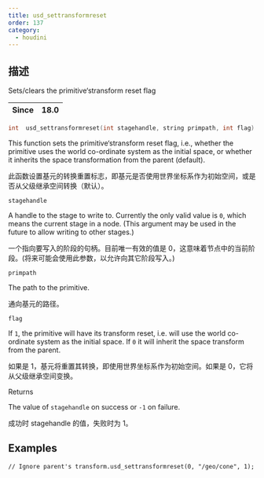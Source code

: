 ```yaml
---
title: usd_settransformreset
order: 137
category:
  - houdini
---
```

    
## 描述

Sets/clears the primitive‘stransform reset flag

| Since | 18.0 |
| ----- | ---- |

```c
int  usd_settransformreset(int stagehandle, string primpath, int flag)
```

This function sets the primitive‘stransform reset flag, i.e., whether the
primitive uses the world co-ordinate system as the initial space, or whether
it inherits the space transformation from the parent (default).

此函数设置基元的转换重置标志，即基元是否使用世界坐标系作为初始空间，或是否从父级继承空间转换（默认）。

`stagehandle`

A handle to the stage to write to. Currently the only valid value is `0`,
which means the current stage in a node. (This argument may be used in the
future to allow writing to other stages.)

一个指向要写入的阶段的句柄。目前唯一有效的值是 0，这意味着节点中的当前阶段。(将来可能会使用此参数，以允许向其它阶段写入。)

`primpath`

The path to the primitive.

通向基元的路径。

`flag`

If `1`, the primitive will have its transform reset, i.e. will use the world
co-ordinate system as the initial space. If `0` it will inherit the space
transform from the parent.

如果是 1，基元将重置其转换，即使用世界坐标系作为初始空间。如果是 0，它将从父级继承空间变换。

Returns

The value of `stagehandle` on success or `-1` on failure.

成功时 stagehandle 的值，失败时为 1。

## Examples

    // Ignore parent's transform.usd_settransformreset(0, "/geo/cone", 1);
